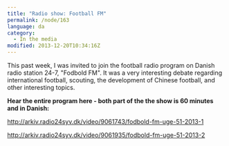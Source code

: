 ```yaml
---
title: "Radio show: Football FM"
permalink: /node/163
language: da
category:
  - In the media
modified: 2013-12-20T10:34:16Z
---
```


This past week, I was invited to join the football radio program on Danish radio station 24-7, "Fodbold FM". It was a very interesting debate regarding international football, scouting, the development of Chinese football, and other interesting topics.

**Hear the entire program here - both part of the the show is 60 minutes and in Danish:**

  
<http://arkiv.radio24syv.dk/video/9061743/fodbold-fm-uge-51-2013-1>

<http://arkiv.radio24syv.dk/video/9061935/fodbold-fm-uge-51-2013-2>
